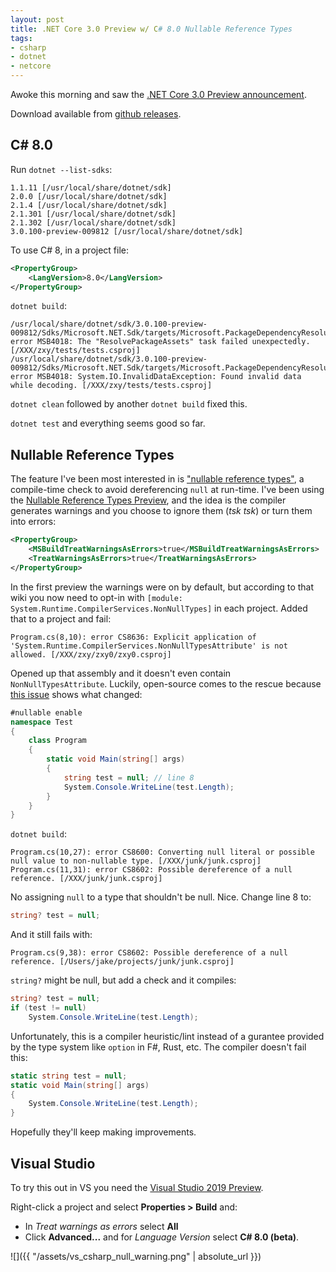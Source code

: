 ```yaml
---
layout: post
title: .NET Core 3.0 Preview w/ C# 8.0 Nullable Reference Types
tags:
- csharp
- dotnet
- netcore
---
```


Awoke this morning and saw the [.NET Core 3.0 Preview announcement](https://blogs.msdn.microsoft.com/dotnet/2018/12/04/announcing-net-core-3-preview-1-and-open-sourcing-windows-desktop-frameworks/).

Download available from [github releases](https://github.com/dotnet/core/blob/master/release-notes/3.0/preview/3.0.0-preview1.md).

## C# 8.0

Run `dotnet --list-sdks`:
```
1.1.11 [/usr/local/share/dotnet/sdk]
2.0.0 [/usr/local/share/dotnet/sdk]
2.1.4 [/usr/local/share/dotnet/sdk]
2.1.301 [/usr/local/share/dotnet/sdk]
2.1.302 [/usr/local/share/dotnet/sdk]
3.0.100-preview-009812 [/usr/local/share/dotnet/sdk]
```

To use C# 8, in a project file:
```xml
<PropertyGroup>
    <LangVersion>8.0</LangVersion>
</PropertyGroup>
```

`dotnet build`:
```
/usr/local/share/dotnet/sdk/3.0.100-preview-009812/Sdks/Microsoft.NET.Sdk/targets/Microsoft.PackageDependencyResolution.targets(220,5): error MSB4018: The "ResolvePackageAssets" task failed unexpectedly. [/XXX/zxy/tests/tests.csproj]
/usr/local/share/dotnet/sdk/3.0.100-preview-009812/Sdks/Microsoft.NET.Sdk/targets/Microsoft.PackageDependencyResolution.targets(220,5): error MSB4018: System.IO.InvalidDataException: Found invalid data while decoding. [/XXX/zxy/tests/tests.csproj]
```

`dotnet clean` followed by another `dotnet build` fixed this.

`dotnet test` and everything seems good so far.

## Nullable Reference Types

The feature I've been most interested in is ["nullable reference types"](https://blogs.msdn.microsoft.com/dotnet/2017/11/15/nullable-reference-types-in-csharp/), a compile-time check to avoid dereferencing `null` at run-time.  I've been using the [Nullable Reference Types Preview](https://github.com/dotnet/csharplang/wiki/Nullable-Reference-Types-Preview), and the idea is the compiler generates warnings and you choose to ignore them (_tsk tsk_) or turn them into errors:
```xml
<PropertyGroup>
    <MSBuildTreatWarningsAsErrors>true</MSBuildTreatWarningsAsErrors>
    <TreatWarningsAsErrors>true</TreatWarningsAsErrors>
</PropertyGroup>
```

In the first preview the warnings were on by default, but according to that wiki you now need to opt-in with `[module: System.Runtime.CompilerServices.NonNullTypes]` in each project.  Added that to a project and fail:

```
Program.cs(8,10): error CS8636: Explicit application of 'System.Runtime.CompilerServices.NonNullTypesAttribute' is not allowed. [/XXX/zxy/zxy0/zxy0.csproj]
```

Opened up that assembly and it doesn't even contain `NonNullTypesAttribute`.  Luckily, open-source comes to the rescue because [this issue](https://github.com/dotnet/roslyn/issues/30583) shows what changed:

```csharp
#nullable enable
namespace Test
{
    class Program
    {
        static void Main(string[] args)
        {
            string test = null; // line 8
            System.Console.WriteLine(test.Length);
        }
    }
}
```

`dotnet build`:
```
Program.cs(10,27): error CS8600: Converting null literal or possible null value to non-nullable type. [/XXX/junk/junk.csproj]
Program.cs(11,31): error CS8602: Possible dereference of a null reference. [/XXX/junk/junk.csproj]
```

No assigning `null` to a type that shouldn't be null.  Nice. Change line 8 to:
```csharp
string? test = null;
```

And it still fails with:
```
Program.cs(9,38): error CS8602: Possible dereference of a null reference. [/Users/jake/projects/junk/junk.csproj]
```

`string?` might be null, but add a check and it compiles:
```csharp
string? test = null;
if (test != null)
    System.Console.WriteLine(test.Length);
```

Unfortunately, this is a compiler heuristic/lint instead of a gurantee provided by the type system like `option` in F#, Rust, etc.  The compiler doesn't fail this:
```csharp
static string test = null;
static void Main(string[] args)
{
    System.Console.WriteLine(test.Length);
}
```

Hopefully they'll keep making improvements.

## Visual Studio

To try this out in VS you need the [Visual Studio 2019 Preview](https://docs.microsoft.com/en-us/visualstudio/releases/2019/release-notes-preview).

Right-click a project and select __Properties > Build__ and:
- In _Treat warnings as errors_ select __All__
- Click __Advanced...__ and for _Language Version_ select __C# 8.0 (beta)__.


![]({{ "/assets/vs_csharp_null_warning.png" | absolute_url }})
